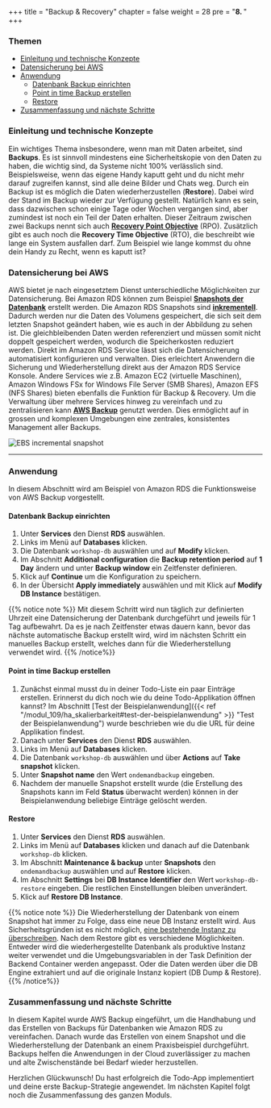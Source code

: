 +++
title = "Backup & Recovery"
chapter = false
weight = 28
pre = "<b>8. </b>"
+++

### Themen
- [Einleitung und technische Konzepte](#einleitung-und-technische-konzepte)
- [Datensicherung bei AWS](#datensicherung-bei-aws)
- [Anwendung](#anwendung)
  - [Datenbank Backup einrichten](#datenbank-backup-einrichten)
  - [Point in time Backup erstellen](#point-in-time-backup-erstellen)
  - [Restore](#restore)
- [Zusammenfassung und nächste Schritte](#zusammenfassung-und-nächste-schritte)

### Einleitung und technische Konzepte
Ein wichtiges Thema insbesondere, wenn man mit Daten arbeitet, sind **Backups**. Es ist sinnvoll mindestens eine Sicherheitskopie von den Daten zu haben, die wichtig sind, da Systeme nicht 100% verlässlich sind. Beispielsweise, wenn das eigene Handy kaputt geht und du nicht mehr darauf zugreifen kannst, sind alle deine Bilder und Chats weg. Durch ein Backup ist es möglich die Daten wiederherzustellen (**Restore**). Dabei wird der Stand im Backup wieder zur Verfügung gestellt. Natürlich kann es sein, dass dazwischen schon einige Tage oder Wochen vergangen sind, aber zumindest ist noch ein Teil der Daten erhalten. Dieser Zeitraum zwischen zwei Backups nennt sich auch **[Recovery Point Objective](https://de.wikipedia.org/wiki/Disaster_Recovery#Recovery_Point_Objective)** (RPO). Zusätzlich gibt es auch noch die **Recovery Time Objective** (RTO), die beschreibt wie lange ein System ausfallen darf. Zum Beispiel wie lange kommst du ohne dein Handy zu Recht, wenn es kaputt ist? 

### Datensicherung bei AWS
AWS bietet je nach eingesetztem Dienst unterschiedliche Möglichkeiten zur Datensicherung. Bei Amazon RDS können zum 
Beispiel **[Snapshots der Datenbank](https://aws.amazon.com/rds/features/backup/)** erstellt werden. Die Amazon RDS Snapshots sind **[inkrementell](https://docs.aws.amazon.com/de_de/AWSEC2/latest/UserGuide/EBSSnapshots.html)**. Dadurch werden nur die Daten des Volumens gespeichert, die sich seit dem letzten Snapshot geändert haben, wie es auch in der Abbildung zu sehen ist. Die gleichbleibenden Daten werden referenziert und müssen somit nicht doppelt gespeichert werden, wodurch die Speicherkosten reduziert werden. 
Direkt im Amazon RDS Service lässt sich die Datensicherung automatisiert konfigurieren und verwalten. Dies erleichtert Anwendern die 
Sicherung und Wiederherstellung direkt aus der Amazon RDS Service Konsole. Andere Services wie z.B. Amazon EC2 
(virtuelle Maschinen), Amazon Windows FSx for Windows File Server (SMB Shares), Amazon EFS (NFS Shares) bieten ebenfalls die 
Funktion für Backup & Recovery. Um die Verwaltung über mehrere Services hinweg zu vereinfach und zu 
zentralisieren kann **[AWS Backup](https://aws.amazon.com/backup/)** genutzt werden. Dies ermöglicht auf in grossen und 
komplexen Umgebungen eine zentrales, konsistentes Management aller Backups.


![EBS incremental snapshot](/images/ebs_snapshot.png)

___
### Anwendung
In diesem Abschnitt wird am Beispiel von Amazon RDS die Funktionsweise von AWS Backup vorgestellt.

#### Datenbank Backup einrichten

1. Unter **Services** den Dienst **RDS** auswählen.
2. Links im Menü auf **Databases** klicken.
3. Die Datenbank ``workshop-db`` auswählen und auf **Modify** klicken.
4. Im Abschnitt **Additional configuration** die **Backup retention period** auf **1 Day** ändern und unter **Backup window** ein Zeitfenster definieren.
5. Klick auf **Continue** um die Konfiguration zu speichern.
6. In der Übersicht **Apply immediately** auswählen und mit Klick auf **Modify DB Instance** bestätigen.

{{% notice note %}}
Mit diesem Schritt wird nun täglich zur definierten Uhrzeit eine Datensicherung der Datenbank durchgeführt und jeweils 
für 1 Tag aufbewahrt. Da es je nach Zeitfenster etwas dauern kann, bevor das nächste automatische Backup erstellt wird, 
wird im nächsten Schritt ein manuelles Backup erstellt, welches dann für die Wiederherstellung verwendet wird.
{{% /notice%}}

#### Point in time Backup erstellen

1. Zunächst einmal musst du in deiner Todo-Liste ein paar Einträge erstellen. Erinnerst du dich noch wie du deine Todo-Applikation öffnen kannst? Im Abschnitt [Test der Beispielanwendung]({{< ref "/modul_109/ha_skalierbarkeit#test-der-beispielanwendung" >}} "Test der Beispielanwendung") wurde beschrieben wie du die URL für deine Applikation findest.
2. Danach unter **Services** den Dienst **RDS** auswählen.
3. Links im Menü auf **Databases** klicken.
4. Die Datenbank ``workshop-db`` auswählen und über **Actions** auf **Take snapshot** klicken.
5. Unter **Snapshot name** den Wert ``ondemandbackup`` eingeben.
6. Nachdem der manuelle Snapshot erstellt wurde (die Erstellung des Snapshots kann im Feld **Status** überwacht werden) 
können in der Beispielanwendung beliebige Einträge gelöscht werden.

#### Restore
1. Unter **Services** den Dienst **RDS** auswählen.
2. Links im Menü auf **Databases** klicken und danach auf die Datenbank ``workshop-db`` klicken.
3. Im Abschnitt **Maintenance & backup** unter **Snapshots** den ``ondemandbackup`` auswählen und auf **Restore** klicken.
4. Im Abschnitt **Settings** bei **DB Instance Identifier** den Wert ``workshop-db-restore`` eingeben. Die restlichen Einstelllungen bleiben unverändert.
5. Klick auf **Restore DB Instance**.

{{% notice note %}}
Die Wiederherstellung der Datenbank von einem Snapshot hat immer zu Folge, dass eine neue DB Instanz erstellt wird. 
Aus Sicherheitsgründen ist es nicht möglich, [eine bestehende Instanz zu überschreiben](https://docs.aws.amazon.com/AmazonRDS/latest/UserGuide/USER_RestoreFromSnapshot.html). 
Nach dem Restore gibt es verschiedene Möglichkeiten. Entweder wird die wiederhergestellte Datenbank als produktive 
Instanz weiter verwendet und die Umgebungsvariablen in der Task Definition der Backend Container werden angepasst. 
Oder die Daten werden über die DB Engine extrahiert und auf die originale Instanz kopiert (DB Dump & Restore).
{{% /notice%}}

### Zusammenfassung und nächste Schritte
In diesem Kapitel wurde AWS Backup eingeführt, um die Handhabung und das Erstellen von Backups für Datenbanken wie Amazon RDS zu vereinfachen. Danach wurde das Erstellen von einem Snapshot und die Wiederherstellung der Datenbank an einem Praxisbeispiel durchgeführt. Backups helfen die Anwendungen in der Cloud zuverlässiger zu machen und alte Zwischenstände bei Bedarf wieder herzustellen. 


Herzlichen Glückwunsch! Du hast erfolgreich die Todo-App implementiert und deine erste Backup-Strategie angewendet. Im nächsten Kapitel folgt noch die Zusammenfassung des ganzen Moduls.